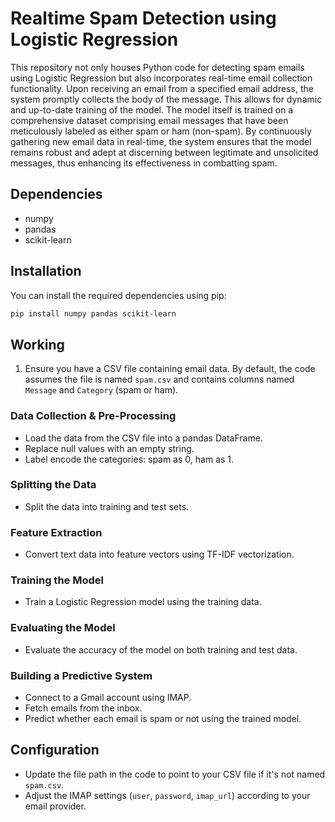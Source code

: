 # Realtime Spam Detection using Logistic Regression

This repository not only houses Python code for detecting spam emails using Logistic Regression but also incorporates real-time email collection functionality. Upon receiving an email from a specified email address, the system promptly collects the body of the message. This allows for dynamic and up-to-date training of the model. The model itself is trained on a comprehensive dataset comprising email messages that have been meticulously labeled as either spam or ham (non-spam). By continuously gathering new email data in real-time, the system ensures that the model remains robust and adept at discerning between legitimate and unsolicited messages, thus enhancing its effectiveness in combatting spam.

## Dependencies

- numpy
- pandas
- scikit-learn

## Installation

You can install the required dependencies using pip:

```bash
pip install numpy pandas scikit-learn
```

## Working

1. Ensure you have a CSV file containing email data. By default, the code assumes the file is named `spam.csv` and contains columns named `Message` and `Category` (spam or ham).

### Data Collection & Pre-Processing

- Load the data from the CSV file into a pandas DataFrame.
- Replace null values with an empty string.
- Label encode the categories: spam as 0, ham as 1.

### Splitting the Data

- Split the data into training and test sets.

### Feature Extraction

- Convert text data into feature vectors using TF-IDF vectorization.

### Training the Model

- Train a Logistic Regression model using the training data.

### Evaluating the Model

- Evaluate the accuracy of the model on both training and test data.

### Building a Predictive System

- Connect to a Gmail account using IMAP.
- Fetch emails from the inbox.
- Predict whether each email is spam or not using the trained model.

## Configuration

- Update the file path in the code to point to your CSV file if it's not named `spam.csv`.
- Adjust the IMAP settings (`user`, `password`, `imap_url`) according to your email provider.
